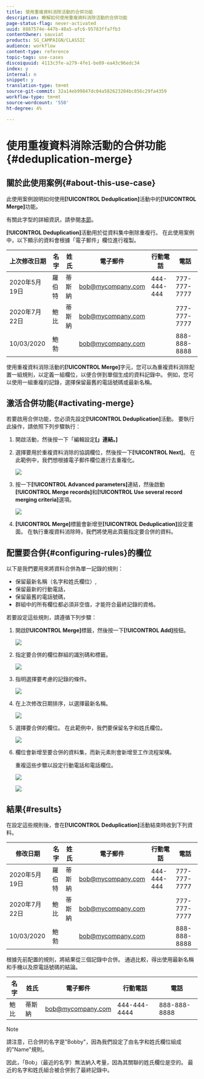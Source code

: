 ```yaml
---
title: 使用重複資料消除活動的合併功能
description: 瞭解如何使用重複資料消除活動的合併功能
page-status-flag: never-activated
uuid: 8887574e-447b-48a5-afc6-95783ffa7fb3
contentOwner: sauviat
products: SG_CAMPAIGN/CLASSIC
audience: workflow
content-type: reference
topic-tags: use-cases
discoiquuid: 4113c3fe-a279-4fe1-be89-ea43c96edc34
index: y
internal: n
snippet: y
translation-type: tm+mt
source-git-commit: 32a14eb99847dc04a582623204bc856c29fa4359
workflow-type: tm+mt
source-wordcount: '550'
ht-degree: 4%

---
```



# 使用重複資料消除活動的合併功能{#deduplication-merge}

## 關於此使用案例{#about-this-use-case}

此使用案例說明如何使用&#x200B;**[!UICONTROL Deduplication]**&#x200B;活動中的&#x200B;**[!UICONTROL Merge]**&#x200B;功能。

有關此字型的詳細資訊，請參閱[本節](../../workflow/using/deduplication.md#merging-fields-into-single-record)。

**[!UICONTROL Deduplication]**&#x200B;活動用於從資料集中刪除重複行。 在此使用案例中，以下顯示的資料會根據「電子郵件」欄位進行複製。

| 上次修改日期 | 名字 | 姓氏 | 電子郵件 | 行動電話 | 電話 |
|-----|------------|-----------|-------|--------------|------|
| 2020年5月19日 | 羅伯特 | 蒂斯納 | bob@mycompany.com | 444-444-444 | 777-777-7777 |
| 2020年7月22日 | 鮑比 | 蒂斯納 | bob@mycompany.com |  | 777-777-7777 |
| 10/03/2020 | 鮑勃 |  | bob@mycompany.com |  | 888-888-8888 |

使用重複資料消除活動的&#x200B;**[!UICONTROL Merge]**&#x200B;字元，您可以為重複資料消除配置一組規則，以定義一組欄位，以便合併到單個生成的資料記錄中。 例如，您可以使用一組重複的記錄，選擇保留最舊的電話號碼或最新名稱。

## 激活合併功能{#activating-merge}


若要啟用合併功能，您必須先設定&#x200B;**[!UICONTROL Deduplication]**&#x200B;活動。 要執行此操作，請依照下列步驟執行：

1. 開啟活動，然後按一下「編輯設定&#x200B;**[」連結。]**

1. 選擇要用於重複資料消除的協調欄位，然後按一下&#x200B;**[!UICONTROL Next]**。 在此範例中，我們想根據電子郵件欄位進行去重複化。

   ![](assets/uc_merge_edit.png)

1. 按一下&#x200B;**[!UICONTROL Advanced parameters]**&#x200B;連結，然後啟動&#x200B;**[!UICONTROL Merge records]**&#x200B;和&#x200B;**[!UICONTROL Use several record merging criteria]**&#x200B;選項。

   ![](assets/uc_merge_advanced_parameters.png)

1. **[!UICONTROL Merge]**&#x200B;標籤會新增至&#x200B;**[!UICONTROL Deduplication]**&#x200B;設定畫面。 在執行重複資料消除時，我們將使用此頁籤指定要合併的資料。

## 配置要合併{#configuring-rules}的欄位

以下是我們要用來將資料合併為單一記錄的規則：

* 保留最新名稱（名字和姓氏欄位）,
* 保留最新的行動電話，
* 保留最舊的電話號碼，
* 群組中的所有欄位都必須非空值，才能符合最終記錄的資格。

若要設定這些規則，請遵循下列步驟：

1. 開啟&#x200B;**[!UICONTROL Merge]**&#x200B;標籤，然後按一下&#x200B;**[!UICONTROL Add]**&#x200B;按鈕。

   ![](assets/uc_merge_add.png)

1. 指定要合併的欄位群組的識別碼和標籤。

   ![](assets/uc_merge_identifier.png)

1. 指明選擇要考慮的記錄的條件。

   ![](assets/uc_merge_filter.png)

1. 在上次修改日期排序，以選擇最新名稱。

   ![](assets/uc_merge_sort.png)

1. 選擇要合併的欄位。 在此範例中，我們要保留名字和姓氏欄位。

   ![](assets/uc_merge_keep.png)

1. 欄位會新增至要合併的資料集，而新元素則會新增至工作流程架構。

   重複這些步驟以設定行動電話和電話欄位。

   ![](assets/dedup8.png)

   ![](assets/dedup9.png)

## 結果{#results}

在設定這些規則後，會在&#x200B;**[!UICONTROL Deduplication]**&#x200B;活動結束時收到下列資料。

| 修改日期 | 名字 | 姓氏 | 電子郵件 | 行動電話 | 電話 |
-----|------------|-----------|-------|--------------|------|
| 2020年5月19日 | 羅伯特 | 蒂斯納 | bob@mycompany.com | 444-444-444 | 777-777-7777 |
| 2020年7月22日 | 鮑比 | 蒂斯納 | bob@mycompany.com |  | 777-777-7777 |
| 10/03/2020 | 鮑勃 |  | bob@mycompany.com |  | 888-888-8888 |

根據先前配置的規則，將結果從三個記錄中合併。 通過比較，得出使用最新名稱和手機以及原電話號碼的結論。

| 名字 | 姓氏 | 電子郵件 | 行動電話 | 電話 |
|------------|-----------|-------|--------------|------|
| 鮑比 | 蒂斯納 | bob@mycompany.com | 444-444-4444 | 888-888-8888 |

>[!NOTE]
>
> 請注意，已合併的名字是&quot;Bobby&quot;，因為我們設定了由名字和姓氏欄位組成的&quot;Name&quot;規則。
>
>因此，「Bob」（最近的名字）無法納入考量，因為其關聯的姓氏欄位是空的。 最近的名字和姓氏組合被合併到了最終記錄中。
